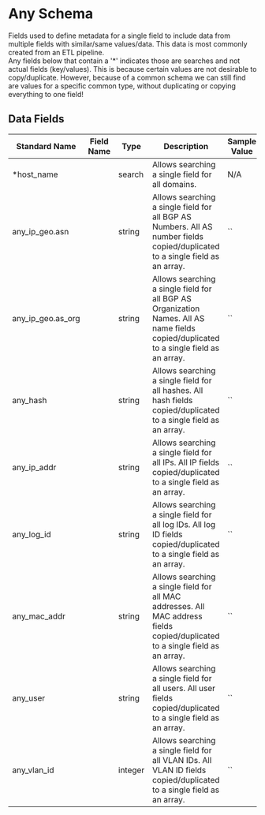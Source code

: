 # Any Schema
Fields used to define metadata for a single field to include data from multiple fields with similar/same values/data.  This data is most commonly created from an ETL pipeline.<br>
Any fields below that contain a '*' indicates those are searches and not actual fields (key/values). This is because certain values are not desirable to copy/duplicate. However, because of a common schema we can still find are values for a specific common type, without duplicating or copying everything to one field!  

## Data Fields
|Standard Name|Field Name|Type|Description|Sample Value|
|---|---|---|---|---|
|*host_name||search|Allows searching a single field for all domains.|N/A|
|any_ip_geo.asn||string|Allows searching a single field for all BGP AS Numbers. All AS number fields copied/duplicated to a single field as an array.|``|
|any_ip_geo.as_org||string|Allows searching a single field for all BGP AS Organization Names. All AS name fields copied/duplicated to a single field as an array.|``|
|any_hash||string|Allows searching a single field for all hashes. All hash fields copied/duplicated to a single field as an array.|``|
|any_ip_addr||string|Allows searching a single field for all IPs. All IP fields copied/duplicated to a single field as an array.|``|
|any_log_id||string|Allows searching a single field for all log IDs. All log ID fields copied/duplicated to a single field as an array.|``|
|any_mac_addr||string|Allows searching a single field for all MAC addresses. All MAC address fields copied/duplicated to a single field as an array.|``|
|any_user||string|Allows searching a single field for all users. All user fields copied/duplicated to a single field as an array.|``|
|any_vlan_id||integer|Allows searching a single field for all VLAN IDs. All VLAN ID fields copied/duplicated to a single field as an array.|``|